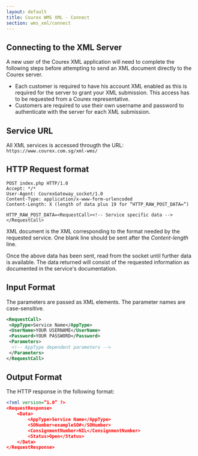 ```yaml
---
layout: default
title: Courex WMS XML - Connect
section: wms_xml/connect
---
```


## Connecting to the XML Server

A new user of the Courex XML application will need to complete the following steps before attempting to send an XML document directly to the Courex server.

- Each customer is required to have his account XML enabled as this is required for the server to grant your XML submission. This access has to be requested from a Courex representative.
- Customers are required to use their own username and password to authenticate with the server for each XML submission.

## Service URL

All XML services is accessed througth the URL: ```https://www.courex.com.sg/xml-wms/```

## HTTP Request format

```http
POST index.php HTTP/1.0
Accept: */*
User-Agent: CourexGateway_socket/1.0
Content-Type: application/x-www-form-urlencoded
Content-Length: X (length of data plus 19 for “HTTP_RAW_POST_DATA=”)

HTTP_RAW_POST_DATA=<RequestCall><!-- Service specific data --></RequestCall>
```

XML document is the XML corresponding to the format needed by the requested service. One blank line should be sent after the *Content-length* line.

Once the above data has been sent, read from the socket until further data is available. The data returned will consist of the requested information as documented in the service's documentation.

## Input Format

The parameters are passed as XML elements. The parameter names are case-sensitive.

```xml
<RequestCall>
 <AppType>Service Name</AppType>
 <UserName>YOUR USERNAME</UserName>
 <Password>YOUR PASSWORD</Password>
 <Parameters>
  <!-- AppType dependent parameters -->
 </Parameters>
</RequestCall>
```

## Output Format

The HTTP response in the following format:

```xml
<?xml version=”1.0” ?>
<RequestResponse>
	<Data>
		<AppType>Service Name</AppType>
		<SONumber>exampleSO#</SONumber>
		<ConsignmentNumber>NIL</ConsignmentNumber>
		<Status>Open</Status>
	</Data>
</RequestResponse>
```
